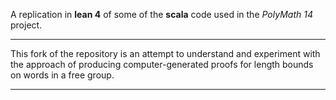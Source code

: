 A replication in __lean 4__ of some of the __scala__ code used in the _PolyMath 14_ project.

---

This fork of the repository is an attempt to understand and experiment with the approach of producing computer-generated proofs for length bounds on words in a free group.

---
